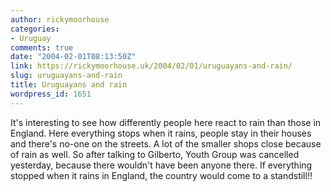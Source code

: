 ```yaml
---
author: rickymoorhouse
categories:
- Uruguay
comments: true
date: "2004-02-01T08:13:50Z"
link: https://rickymoorhouse.uk/2004/02/01/uruguayans-and-rain/
slug: uruguayans-and-rain
title: Uruguayans and rain
wordpress_id: 1651
---
```


It's interesting to see how differently people here react to rain than those in England. Here everything stops when it rains, people stay in their houses and there's no-one on the streets. A lot of the smaller shops close because of rain as well. So after talking to Gilberto, Youth Group was cancelled yesterday, because there wouldn't have been anyone there. If everything stopped when it rains in England, the country would come to a standstill!!

